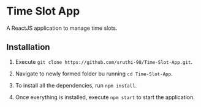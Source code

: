 # Time Slot App

A ReactJS application to manage time slots.

## Installation

1. Execute ```git clone https://github.com/sruthi-98/Time-Slot-App.git```.

2. Navigate to newly formed folder bu running ```cd Time-Slot-App```.

3. To install all the dependencies, run ```npm install```.

4. Once everything is installed, execute ```npm start``` to start the application.

